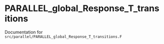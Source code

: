 # PARALLEL_global_Response_T_transitions

Documentation for `src/parallel/PARALLEL_global_Response_T_transitions.F`
